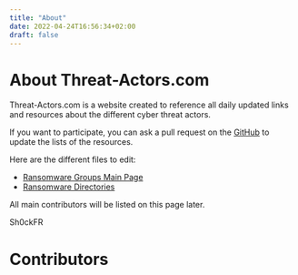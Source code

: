 ```yaml
---
title: "About"
date: 2022-04-24T16:56:34+02:00
draft: false
---
```


# About Threat-Actors.com

Threat-Actors.com is a website created to reference all daily updated links and resources about the different cyber threat actors.

If you want to participate, you can ask a pull request on the [GitHub](https://github.com/Sh0ckFR/threat-actors.com) to update the lists of the resources.

Here are the different files to edit:

* [Ransomware Groups Main Page](https://github.com/Sh0ckFR/threat-actors.com/blob/main/content/ransomwaregroups/_index.md)
* [Ransomware Directories](https://github.com/Sh0ckFR/threat-actors.com/tree/main/content/ransomwaregroups)

All main contributors will be listed on this page later.

Sh0ckFR

# Contributors